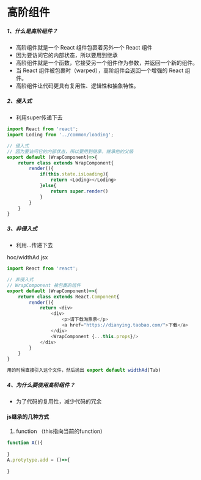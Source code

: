 # 高阶组件
##### 1、什么是高阶组件？
- 高阶组件就是一个 React 组件包裹着另外一个 React 组件
- 因为要访问它的内部状态，所以要用到继承
- 高阶组件就是一个函数，它接受另一个组件作为参数，并返回一个新的组件。
- 当 React 组件被包裹时（warped），高阶组件会返回一个增强的 React 组件。
- 高阶组件让代码更具有复用性、逻辑性和抽象特性。
##### 2、侵入式
- 利用super传递下去

```js
import React from 'react';
import Loding from '../common/loading';

// 侵入式
// 因为要访问它的内部状态，所以要用到继承，继承他的父级
export default (WrapComponent)=>{
    return class extends WrapComponent{
        render(){
            if(this.state.isLoading){
                return <Loding></Loding>
            }else{
                return super.render()
            }
        }
    }
}
```

##### 3、非侵入式
- 利用...传递下去

hoc/widthAd.jsx

```js
import React from 'react';

// 非侵入式
// WrapComponent 被包裹的组件
export default (WrapComponent)=>{
    return class extends React.Component{
        render(){
            return <div>
                <div>
                    <p>请下载淘票票</p>
                    <a href="https://dianying.taobao.com/">下载</a>
                </div>
                <WrapComponent {...this.props}/>
            </div>
        }
    }
}

用的时候直接引入这个文件，然后抛出 export default widthAd(Tab)
```

##### 4、为什么要使用高阶组件？
- 为了代码的复用性，减少代码的冗余

#### js继承的几种方式
1. function    （this指向当前的function）
```js
function A(){
    
}
A.protytype.add = ()=>{
    
}
```

